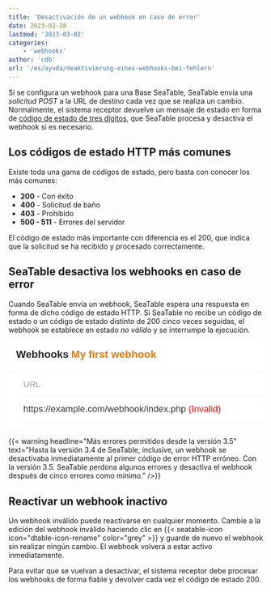 ```yaml
---
title: 'Desactivación de un webhook en caso de error'
date: 2023-02-28
lastmod: '2023-03-02'
categories:
    - 'webhooks'
author: 'cdb'
url: '/es/ayuda/deaktivierung-eines-webhooks-bei-fehlern'
---
```


Si se configura un webhook para una Base SeaTable, SeaTable envía una _solicitud POST_ a la URL de destino cada vez que se realiza un cambio. Normalmente, el sistema receptor devuelve un mensaje de estado en forma de [código de estado de tres dígitos](https://en.wikipedia.org/wiki/List_of_HTTP_status_codes), que SeaTable procesa y desactiva el webhook si es necesario.

## Los códigos de estado HTTP más comunes

Existe toda una gama de códigos de estado, pero basta con conocer los más comunes:

- **200** - Con éxito
- **400** - Solicitud de baño
- **403** - Prohibido
- **500 - 511** - Errores del servidor

El código de estado más importante con diferencia es el 200, que indica que la solicitud se ha recibido y procesado correctamente.

## SeaTable desactiva los webhooks en caso de error

Cuando SeaTable envía un webhook, SeaTable espera una respuesta en forma de dicho código de estado HTTP. Si SeaTable no recibe un código de estado o un código de estado distinto de 200 cinco veces seguidas, el webhook se establece en estado _no válido_ y se interrumpe la ejecución.

![Webhook no válido](images/invalid-webhook.png)

{{< warning headline="Más errores permitidos desde la versión 3.5" text="Hasta la versión 3.4 de SeaTable, inclusive, un webhook se desactivaba inmediatamente al primer código de error HTTP erróneo. Con la versión 3.5. SeaTable perdona algunos errores y desactiva el webhook después de cinco errores como mínimo." />}}

## Reactivar un webhook inactivo

Un webhook inválido puede reactivarse en cualquier momento. Cambie a la edición del webhook inválido haciendo clic en {{< seatable-icon icon="dtable-icon-rename" color="grey" >}} y guarde de nuevo el webhook sin realizar ningún cambio. El webhook volverá a estar activo inmediatamente.

Para evitar que se vuelvan a desactivar, el sistema receptor debe procesar los webhooks de forma fiable y devolver cada vez el código de estado 200.
